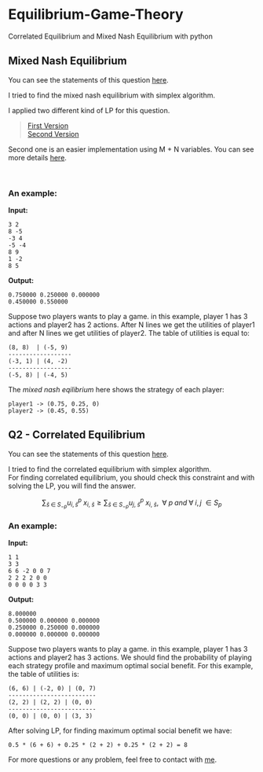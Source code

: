 # Equilibrium-Game-Theory
Correlated Equilibrium and Mixed Nash Equilibrium with python

## Mixed Nash Equilibrium 

You can see the statements of this question [here](Amirreza81/Equilibrium-Game-Theory/Mixed-Nash-Equilibrium/Nash_Equilibrium.pdf).

I tried to find the mixed nash equilibrium with simplex algorithm. <br _>

I applied two different kind of LP for this question. 
> [First Version](Amirreza81/Equilibrium-Game-Theory/Mixed-Nash-Equilibrium/Nash_Equilibrium_v1.py) <br _>
> [Second Version](Amirreza81/Equilibrium-Game-Theory/Mixed-Nash-Equilibrium/Mixed-Nash-Equilibrium.py)

Second one is an easier implementation using M + N variables. You can see more details [here]([Amirreza81/Equilibrium-Game-Theory/Mixed-Nash-Equilibrium/LP.png](https://github.com/Amirreza81/Equilibrium-Game-Theory/blob/main/Mixed-Nash-Equilibrium/LP.png)).

<br _>

### An example:

**Input:**

```
3 2
8 -5
-3 4
-5 -4
8 9
1 -2
8 5
```

**Output:**

```
0.750000 0.250000 0.000000 
0.450000 0.550000
```

Suppose two players wants to play a game. in this example, player 1 has 3 actions and player2 has 2 actions. After N lines we get 
the utilities of player1 and after N lines we get utilities of player2. The table of utilities is equal to:

```
(8, 8)  | (-5, 9)
------------------
(-3, 1) | (4, -2)
------------------
(-5, 8) | (-4, 5)
```

The *mixed nash eqilibrium* here shows the strategy of each player:

```
player1 -> (0.75, 0.25, 0)
player2 -> (0.45, 0.55)
```


## Q2 - Correlated Equilibrium

You can see the statements of this question [here](https://github.com/Amirreza81/Equilibrium-Game-Theory/blob/main/Correlated%20Equilibrium/Correlated_Equilibrium.pdf).<br _>

I tried to find the correlated equilibrium with simplex algorithm. <br _>
For finding correlated equilibrium, you should check this constraint and with solving the LP, you will find the answer.
```math
\sum_{{\bar{s}}\; \in \; S_{-p}} u_{i, {\bar{s}}}^p \; x_{i,\; {\bar{s}}} \geq \sum_{{\bar{s}}\; \in \; S_{-p}} u_{j,\; {\bar{s}}}^p \; x_{i,\; {\bar{s}}},\;\; \forall \; p \; and \; \forall \; i,j\; \in S_{p}
```

### An example:

**Input:**

```
1 1
3 3
6 6 -2 0 0 7
2 2 2 2 0 0
0 0 0 0 3 3
```

**Output:**

```
8.000000
0.500000 0.000000 0.000000 
0.250000 0.250000 0.000000 
0.000000 0.000000 0.000000
```

Suppose two players wants to play a game. in this example, player 1 has 3 actions and player2 has 3 actions. We should find the probability of playing each strategy profile and maximum optimal social benefit. For this example, the table of utilities is:

```
(6, 6) | (-2, 0) | (0, 7)
-------------------------
(2, 2) | (2, 2) | (0, 0)
-------------------------
(0, 0) | (0, 0) | (3, 3)
```

After solving LP, for finding maximum optimal social benefit we have:

```
0.5 * (6 + 6) + 0.25 * (2 + 2) + 0.25 * (2 + 2) = 8
```

For more questions or any problem, feel free to contact with [me](amirrezaazari1381@gmail.com).





